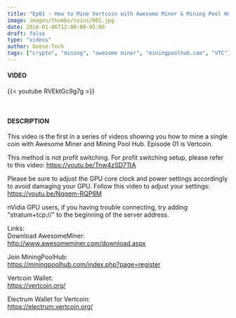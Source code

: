 ```yaml
---
title: "Ep01 - How to Mine Vertcoin with Awesome Miner & Mining Pool Hub"
image: images/thumbs/coins/001.jpg
date: 2018-01-06T12:00:00-05:00
draft: false
type: "videos"
author: Goose-Tech
tags: ["crypto", "mining", "awesome miner", "miningpoolhub.com", "VTC"]
---
```


#### VIDEO

{{< youtube RVEktGc9g7g >}}

&nbsp;

#### DESCRIPTION

This video is the first in a series of videos showing you how to mine a single coin with Awesome Miner and Mining Pool Hub. Episode 01 is Vertcoin.

This method is not profit switching. For profit switching setup, please refer to this video: https://youtu.be/Tnw4zSD7TtA

Please be sure to adjust the GPU core clock and power settings accordingly to avoid damaging your GPU. Follow this video to adjust your settings: https://youtu.be/Nqqem-RQP6M

nVidia GPU users, if you having trouble connecting, try adding "stratum+tcp://" to the beginning of the server address.

Links:  
Download AwesomeMiner:  
http://www.awesomeminer.com/download.aspx  

Join MiningPoolHub:  
https://miningpoolhub.com/index.php?page=register  

Vertcoin Wallet:  
https://vertcoin.org/  

Electrum Wallet for Vertcoin:  
https://electrum.vertcoin.org/  
